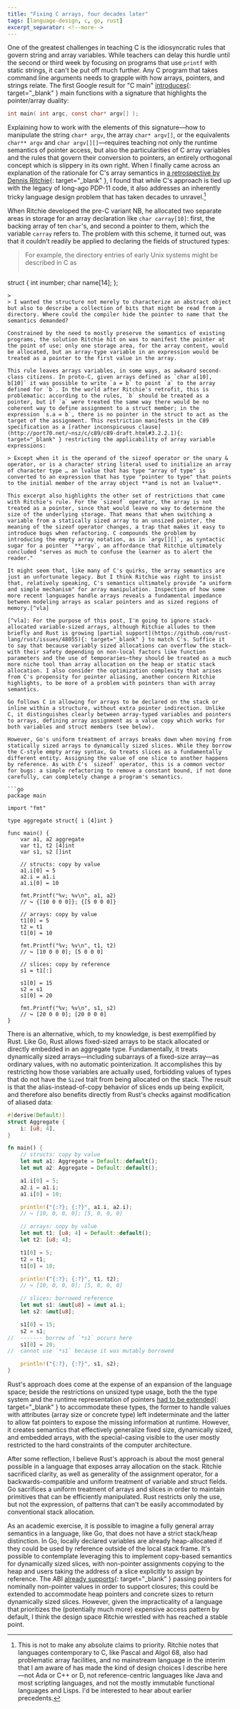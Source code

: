 ```yaml
---
title: "Fixing C arrays, four decades later"
tags: [language-design, c, go, rust]
excerpt_separator: <!--more-->
---
```


One of the greatest challenges in teaching C is the idiosyncratic rules that govern string and array variables. While teachers can delay this hurdle until the second or third week by focusing on programs that use `printf` with static strings, it can't be put off much further. <!--more--> Any C program that takes command line arguments needs to grapple with how arrays, pointers, and strings relate. The first Google result for "C main" [introduces](https://wwwx.cs.unc.edu/~sparkst/howto/cpp_main.php){: target="_blank" } main functions with a signature that highlights the pointer/array duality:

```c
int main( int argc, const char* argv[] );
```

Explaining how to work with the elements of this signature—how to manipulate the string `char* argv`, the array `char* argv[]`, or the equivalents `char** argv` and `char argv[][]`—requires teaching not only the runtime semantics of pointer access, but also the particularities of C array variables and the rules that govern their conversion to pointers, an entirely orthogonal concept which is slippery in its own right. When I finally came across an explanation of the rationale for C's array semantics in [a retrospective by Dennis Ritchie](http://www.bell-labs.com/usr/dmr/www/chist.html){: target="_blank" }, I found that while C's approach is tied up with the legacy of long-ago PDP-11 code, it also addresses an inherently tricky language design problem that has taken decades to unravel.[^precedents]

[^precedents]: This is not to make any absolute claims to priority. Ritchie notes that languages contemporary to C, like Pascal and Algol 68, also had problematic array facilities, and no mainstream language in the interim that I am aware of has made the kind of design choices I describe here—not Ada or C++ or D, not reference-centric languages like Java and most scripting languages, and not the mostly immutable functional languages and Lisps. I'd be interested to hear about earlier precedents.

When Ritchie developed the pre-C variant NB, he allocated two separate areas in storage for an array declaration like `char carray[10]`: first, the backing array of ten `char`'s, and second a pointer to them, which the variable `carray` refers to. The problem with this scheme, it turned out, was that it couldn’t readily be applied to declaring the fields of structured types:

> For example, the directory entries of early Unix systems might be described in C as
>
> ```c
struct {
	int	inumber;
	char	name[14];
};
```
>
> I wanted the structure not merely to characterize an abstract object but also to describe a collection of bits that might be read from a directory. Where could the compiler hide the pointer to name that the semantics demanded?

Constrained by the need to mostly preserve the semantics of existing programs, the solution Ritchie hit on was to manifest the pointer at the point of use: only one storage area, for the array content, would be allocated, but an array-type variable in an expression would be treated as a pointer to the first value in the array.

This rule leaves arrays variables, in some ways, as awkward second-class citizens. In proto-C, given arrays defined as `char a[10], b[10]` it was possible to write `a = b` to point `a` to the array defined for `b`. In the world after Ritchie's retrofit, this is problematic: according to the rules, `b` should be treated as a pointer, but if `a` were treated the same way there would be no coherent way to define assignment to a struct member; in the expression `s.a = b`, there is no pointer in the struct to act as the target of the assignment. This restriction manifests in the C89 specification as a [rather inconspicuous clause](http://port70.net/~nsz/c/c89/c89-draft.html#3.2.2.1){: target="_blank" } restricting the applicability of array variable expressions:

> Except when it is the operand of the sizeof operator or the unary & operator, or is a character string literal used to initialize an array of character type … an lvalue that has type "array of type" is converted to an expression that has type "pointer to type" that points to the initial member of the array object **and is not an lvalue**.

This excerpt also highlights the other set of restrictions that came with Ritchie's rule. For the `sizeof` operator, the array is not treated as a pointer, since that would leave no way to determine the size of the underlying storage. That means that when switching a variable from a statically sized array to an unsized pointer, the meaning of the sizeof operator changes, a trap that makes it easy to introduce bugs when refactoring. C compounds the problem by introducing the empty array notation, as in `argv[][]`, as syntactic sugar for a pointer `**argv`, an affordance that Ritchie ultimately concluded "serves as much to confuse the learner as to alert the reader."

It might seem that, like many of C's quirks, the array semantics are just an unfortunate legacy. But I think Ritchie was right to insist that, relatively speaking, C's semantics ultimately provide "a uniform and simple mechanism" for array manipulation. Inspection of how some more recent languages handle arrays reveals a fundamental impedance between modeling arrays as scalar pointers and as sized regions of memory.[^vla]

[^vla]: For the purpose of this post, I'm going to ignore stack-allocated variable-sized arrays, although Ritchie alludes to them briefly and Rust is growing [partial support](https://github.com/rust-lang/rust/issues/48055){: target="_blank" } to match C's. Suffice it to say that because variably sized allocations can overflow the stack—with their safety depending on non-local factors like function parameters and the use of temporaries—they should be treated as a much more niche tool than array allocation on the heap or static stack allocation. I also consider the optimization complexity that arises from C's propensity for pointer aliasing, another concern Ritchie highlights, to be more of a problem with pointers than with array semantics.

Go follows C in allowing for arrays to be declared on the stack or inline within a structure, without extra pointer indirection. Unlike C, it distinguishes clearly between array-typed variables and pointers to arrays, defining array assignment as a value copy which works for both variables and struct members (see below).

However, Go's uniform treatment of arrays breaks down when moving from statically sized arrays to dynamically sized slices. While they borrow the C-style empty array syntax, Go treats slices as a fundamentally different entity. Assigning the value of one slice to another happens by reference. As with C's `sizeof` operator, this is a common vector for bugs: a simple refactoring to remove a constant bound, if not done carefully, can completely change a program's semantics.

```go
package main

import "fmt"

type aggregate struct{ i [4]int }

func main() {
	var a1, a2 aggregate
	var t1, t2 [4]int
	var s1, s2 []int

	// structs: copy by value
	a1.i[0] = 5
	a2.i = a1.i
	a1.i[0] = 10

	fmt.Printf("%v; %v\n", a1, a2)
	// ↪ {[10 0 0 0]}; {[5 0 0 0]}

	// arrays: copy by value
	t1[0] = 5
	t2 = t1
	t1[0] = 10

	fmt.Printf("%v; %v\n", t1, t2)
	// ↪ [10 0 0 0]; [5 0 0 0]

	// slices: copy by reference
	s1 = t1[:]

	s1[0] = 15
	s2 = s1
	s1[0] = 20

	fmt.Printf("%v; %v\n", s1, s2)
	// ↪ [20 0 0 0]; [20 0 0 0]
}
```

There is an alternative, which, to my knowledge, is best exemplified by Rust. Like Go, Rust allows fixed-sized arrays to be stack allocated or directly embedded in an aggregate type. Fundamentally, it treats dynamically sized arrays—including subarrays of a fixed-size array—as ordinary values, with no automatic pointerization. It accomplishes this by restricting how those variables are actually used, forbidding values of types that do not have the `Sized` trait from being allocated on the stack. The result is that the alias-instead-of-copy behavior of slices ends up being explicit, and therefore also benefits directly from Rust's checks against modification of aliased data:

```rust
#[derive(Default)]
struct Aggregate {
    i: [u8; 4],
}

fn main() {
    // structs: copy by value
    let mut a1: Aggregate = Default::default();
    let mut a2: Aggregate = Default::default();

    a1.i[0] = 5;
    a2.i = a1.i;
    a1.i[0] = 10;

    println!("{:?}; {:?}", a1.i, a2.i);
    // ↪ [10, 0, 0, 0]; [5, 0, 0, 0]

    // arrays: copy by value
    let mut t1: [u8; 4] = Default::default();
    let t2: [u8; 4];

    t1[0] = 5;
    t2 = t1;
    t1[0] = 10;

    println!("{:?}; {:?}", t1, t2);
    // ↪ [10, 0, 0, 0]; [5, 0, 0, 0]

    // slices: borrowed reference
    let mut s1: &mut[u8] = &mut a1.i;
    let s2: &mut[u8];

    s1[0] = 15;
    s2 = s1;
//  ------- borrow of `*s1` occurs here
    s1[0] = 20;
//  cannot use `*s1` because it was mutably borrowed

    println!("{:?}, {:?}", s1, s2);
}
```

Rust's approach does come at the expense of an expansion of the language space; beside the restrictions on unsized type usage, both the the type system and the runtime representation of pointers [had to be extended](http://smallcultfollowing.com/babysteps/blog/2014/01/05/dst-take-5/){: target="_blank" } to accommodate these types, the former to handle values with attributes (array size or concrete type) left indeterminate and the latter to allow fat pointers to expose the missing information at runtime. However, it creates semantics that effectively generalize fixed size, dynamically sized, and embedded arrays, with the special-casing visible to the user mostly restricted to the hard constraints of the computer architecture.

After some reflection, I believe Rust's approach is about the most general possible in a language that exposes array allocation on the stack. Ritchie sacrificed clarity, as well as generality of the assignment operator, for a backwards-compatible and uniform treatment of variable and struct fields. Go sacrifices a uniform treatment of arrays and slices in order to maintain primitives that can be efficiently manipulated. Rust restricts only the use, but not the expression, of patterns that can't be easily accommodated by conventional stack allocation.

As an academic exercise, it is possible to imagine a fully general array semantics in a language, like Go, that does not have a strict stack/heap distinction. In Go, locally declared variables are already heap-allocated if they could be used by reference outside of the local stack frame. It's possible to contemplate leveraging this to implement copy-based semantics for dynamically sized slices, with non-pointer assignments copying to the heap and users taking the address of a slice explicitly to assign by reference. The ABI [already supports](https://groups.google.com/d/msg/golang-dev/HDLMMYQv7Ak/3z8tL8WxBgAJ){: target="_blank" } passing pointers for nominally non-pointer values in order to support closures; this could be extended to accommodate heap pointers and concrete sizes to return dynamically sized slices. However, given the impracticality of a language that prioritizes the (potentially much more) expensive access pattern by default, I think the design space Ritchie wrestled with has reached a stable point.

